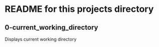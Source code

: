 # README for this projects directory

## 0-current_working_directory
   Displays current working directory
